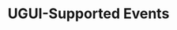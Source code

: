 ---
layout: article
title: UGUI-Supported Events
tags: ["Unity", "UGUI"]
key: SupportedEvents
permalink: docs/UGUI/SupportedEvents
aside:
  toc: true
sidebar:
  nav: docs-UGUI
---